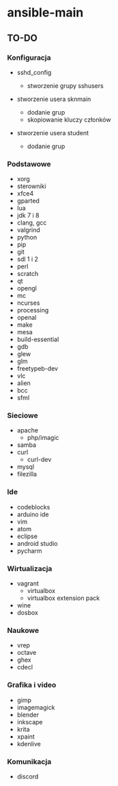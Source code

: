 # ansible-main
## TO-DO
### Konfiguracja
* sshd_config
	* stworzenie grupy sshusers

* stworzenie usera sknmain
	* dodanie grup
	* skopiowanie kluczy członków
* stworzenie usera student
	* dodanie grup

### Podstawowe
* xorg
* sterowniki
* xfce4
* gparted
* lua
* jdk 7 i 8
* clang, gcc
* valgrind
* python
* pip
* git
* sdl 1 i 2
* perl
* scratch
* qt
* opengl
* mc
* ncurses
* processing
* openal
* make
* mesa
* build-essential
* gdb
* glew
* glm
* freetypeb-dev
* vlc
* alien
* bcc
* sfml
### Sieciowe
* apache
	* php/imagic
* samba
* curl
	* curl-dev
* mysql
* filezilla

### Ide
* codeblocks
* arduino ide
* vim
* atom
* eclipse
* android studio
* pycharm

### Wirtualizacja
* vagrant
	* virtualbox
	* virtualbox extension pack
* wine
* dosbox

### Naukowe
* vrep
* octave
* ghex
* cdecl

### Grafika i video
* gimp
* imagemagick
* blender
* inkscape
* krita
* xpaint
* kdenlive

### Komunikacja
* discord
